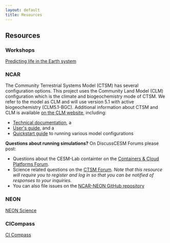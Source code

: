```yaml
---
layout: default
title: Resources
---
```


## Resources

### Workshops
[Predicting life in the Earth system](https://www.neonscience.org/get-involved/events/continuing-nsf-joint-ncarneon-workshop-series-predicting-life-earth-system)

### NCAR
The Community Terrestrial Systems Model (CTSM) has several configuration options. This project uses the Community Land Model (CLM) configuration which is the climate and biogeochemistry mode of CTSM. We refer to the model as CLM and will use version 5.1 with active biogeochemistry (CLM5.1-BGC). Additional information about CTSM and CLM is available [on the CLM website](https://www.cesm.ucar.edu/models/cesm2/land/), including:
-  [Technical documentation](https://escomp.github.io/ctsm-docs/versions/master/html/tech_note/index.html), a
-  [User's guide](https://escomp.github.io/ctsm-docs/versions/master/html/users_guide/index.html), and a 
-  [Quickstart guide](https://escomp.github.io/CESM/release-cesm2/quickstart.html#create-a-case) to running various model configurations 

**Questions about running simulations?** On DiscussCESM Forums please post:
- Questions about the CESM-Lab containter on the [Containers & Cloud Platforms Forum](https://bb.cgd.ucar.edu/cesm/forums/containers-cloud-platforms.162/). 
- Science related questions on the [CTSM Forum](https://bb.cgd.ucar.edu/cesm/forums/ctsm-clm-mosart-rtm.134/). 
*Note that this resource will require you to register and log in so that you can be notified of responses to your inquiries.*
- You can also file issues on the [NCAR-NEON GitHub repository](https://github.com/NCAR/NEON-visualization)


### NEON
[NEON Science](https://www.neonscience.org/)


### CICompass
[CI Compass](https://ci-compass.org/)


